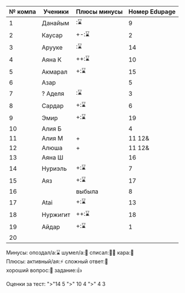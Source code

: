 | № компа | Ученики  | Плюсы минусы | Номер Edupage |
| ------- | -------- | ------------ | ------------- |
| 1       | Данайым  | :⌛           | 9             |
| 2       | Каусар   | +-:⌛         | 2             |
| 3       | Арууке   | :⌛           | 14            |
| 4       | Аяна К   | ++:⌛         | 10            |
| 5       | Акмарал  | +:⌛          | 15            |
| 6       | Азар     |              | 5             |
| 7       | ?  Аделя | :⌛           | 3             |
| 8       | Сардар   | +:⌛          | 6             |
| 9       | Эмир     | +:⌛          | 19            |
| 10      | Алия Б   |              | 4             |
| 11      | Алия М   | +            | 11 12&        |
| 12      | Алюша    | +            | 11 12&        |
| 13      | Аяна Ш   |              | 16            |
| 14      | Нуриэль  | +:⌛          | 7             |
| 15      | Аяз      | +:⌛          | 17            |
| 16      |          | выбыла       | 8             |
| 17      | Atai     | +:⌛          | 13            |
| 18      | Нуржигит | ++:⌛         | 18            |
| 19      | Айдар    | +:⌛          | 1             |
| 20      |          |              |               |

Минусы:
опоздал/а:⌛ шумел/а:📢 
списал:😶‍🌫️ кара:👺  
Плюсы:
активный/ая:⚡ сложный ответ:🏅  
хороший вопрос:🤌  задание:👍

Оценки за тест:
">"14 5
">" 10 4
">" 4 3